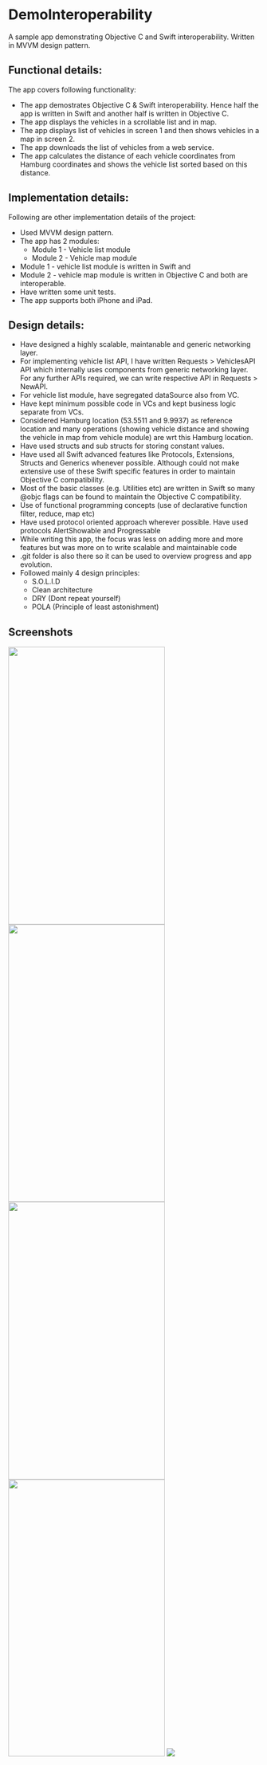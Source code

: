 # DemoInteroperability
A sample app demonstrating Objective C and Swift interoperability. Written in MVVM design pattern.

## Functional details:
The app covers following functionality:
* The app demostrates Objective C & Swift interoperability. Hence half the app is written in Swift and another half is written in Objective C.
* The app displays the vehicles in a scrollable list and in map.
* The app displays list of vehicles in screen 1 and then shows vehicles in a map in screen 2.
* The app downloads the list of vehicles from a web service.
* The app calculates the distance of each vehicle coordinates from Hamburg coordinates and shows the vehicle list sorted based on this distance.

## Implementation details:
Following are other implementation details of the project:
* Used MVVM design pattern.
* The app has 2 modules:
   * Module 1 - Vehicle list module
   * Module 2 - Vehicle map module
* Module 1 - vehicle list module is written in Swift and 
* Module 2 - vehicle map module is written in Objective C and both are interoperable.
* Have written some unit tests. 
* The app supports both iPhone and iPad.

## Design details:
* Have designed a highly scalable, maintanable and generic networking layer. 
* For implementing vehicle list API, I have written Requests > VehiclesAPI API which internally uses components from generic networking layer. For any further APIs required, we can write respective API in Requests > NewAPI. 
* For vehicle list module, have segregated dataSource also from VC. 
* Have kept minimum possible code in VCs and kept business logic separate from VCs.
* Considered Hamburg location (53.5511 and 9.9937) as reference location and many operations (showing vehicle distance and showing the vehicle in map from vehicle module) are wrt this Hamburg location.
* Have used structs and sub structs for storing constant values.
* Have used all Swift advanced features like Protocols, Extensions, Structs and Generics whenever possible. Although could not make extensive use of these Swift specific features in order to maintain Objective C compatibility.
* Most of the basic classes (e.g. Utilities etc) are written in Swift so many @objc flags can be found to maintain the Objective C compatibility.
* Use of functional programming concepts (use of declarative function filter, reduce, map etc)
* Have used protocol oriented approach wherever possible. Have used protocols AlertShowable and Progressable
* While writing this app, the focus was less on adding more and more features but was more on to write scalable and maintainable code
* .git folder is also there so it can be used to overview progress and app evolution.
* Followed mainly 4 design principles:
    * S.O.L.I.D
    * Clean architecture
    * DRY (Dont repeat yourself)
    * POLA (Principle of least astonishment)

## Screenshots
<img src = "Screens/1.png" width=314.4 height=556.8> <img src = "Screens/2.png" width=314.4 height=556.8> <img src = "Screens/3.png" width=314.4 height=556.8> <img src = "Screens/4.png" width=314.4 height=556.8> <img src = "Screens/5.png">
